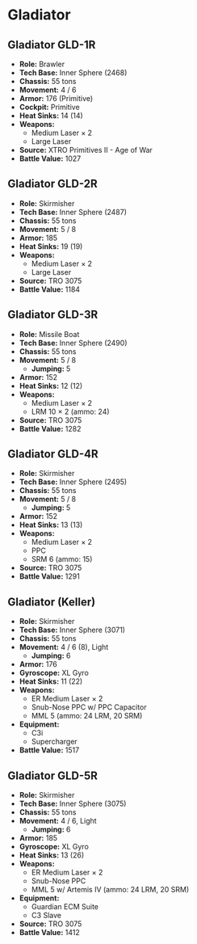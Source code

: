 # Gladiator
## Gladiator GLD-1R
- **Role:** Brawler
- **Tech Base:** Inner Sphere (2468)
- **Chassis:** 55 tons
- **Movement:** 4 / 6
- **Armor:** 176 (Primitive)
- **Cockpit:** Primitive
- **Heat Sinks:** 14 (14)
- **Weapons:**
  - Medium Laser × 2
  - Large Laser
- **Source:** XTRO Primitives II - Age of War
- **Battle Value:** 1027

## Gladiator GLD-2R
- **Role:** Skirmisher
- **Tech Base:** Inner Sphere (2487)
- **Chassis:** 55 tons
- **Movement:** 5 / 8
- **Armor:** 185
- **Heat Sinks:** 19 (19)
- **Weapons:**
  - Medium Laser × 2
  - Large Laser
- **Source:** TRO 3075
- **Battle Value:** 1184

## Gladiator GLD-3R
- **Role:** Missile Boat
- **Tech Base:** Inner Sphere (2490)
- **Chassis:** 55 tons
- **Movement:** 5 / 8
  - **Jumping:** 5
- **Armor:** 152
- **Heat Sinks:** 12 (12)
- **Weapons:**
  - Medium Laser × 2
  - LRM 10 × 2 (ammo: 24)
- **Source:** TRO 3075
- **Battle Value:** 1282

## Gladiator GLD-4R
- **Role:** Skirmisher
- **Tech Base:** Inner Sphere (2495)
- **Chassis:** 55 tons
- **Movement:** 5 / 8
  - **Jumping:** 5
- **Armor:** 152
- **Heat Sinks:** 13 (13)
- **Weapons:**
  - Medium Laser × 2
  - PPC
  - SRM 6 (ammo: 15)
- **Source:** TRO 3075
- **Battle Value:** 1291

## Gladiator (Keller)
- **Role:** Skirmisher
- **Tech Base:** Inner Sphere (3071)
- **Chassis:** 55 tons
- **Movement:** 4 / 6 (8), Light
  - **Jumping:** 6
- **Armor:** 176
- **Gyroscope:** XL Gyro
- **Heat Sinks:** 11 (22)
- **Weapons:**
  - ER Medium Laser × 2
  - Snub-Nose PPC w/ PPC Capacitor
  - MML 5 (ammo: 24 LRM, 20 SRM)
- **Equipment:**
  - C3i
  - Supercharger
- **Battle Value:** 1517

## Gladiator GLD-5R
- **Role:** Skirmisher
- **Tech Base:** Inner Sphere (3075)
- **Chassis:** 55 tons
- **Movement:** 4 / 6, Light
  - **Jumping:** 6
- **Armor:** 185
- **Gyroscope:** XL Gyro
- **Heat Sinks:** 13 (26)
- **Weapons:**
  - ER Medium Laser × 2
  - Snub-Nose PPC
  - MML 5 w/ Artemis IV (ammo: 24 LRM, 20 SRM)
- **Equipment:**
  - Guardian ECM Suite
  - C3 Slave
- **Source:** TRO 3075
- **Battle Value:** 1412

